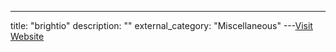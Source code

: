 ---
title: "brightio"
description: ""
external_category: "Miscellaneous"
---[Visit Website](https://github.com/brightio)

